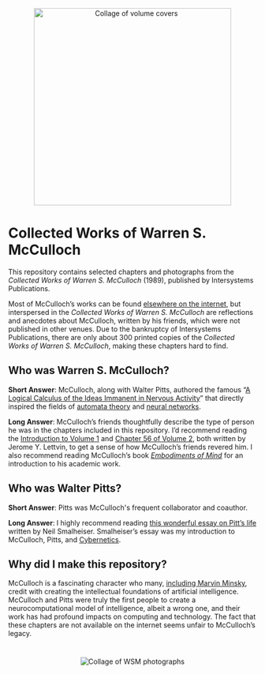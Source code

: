 <div align="center">
<img src="https://github.com/ktmurray1999/warren-s-mcculloch/blob/main/extra/title_collage.png" alt="Collage of volume covers" width="400"></img>
</div>

# Collected Works of Warren S. McCulloch
This repository contains selected chapters and photographs from the _Collected Works of Warren S. McCulloch_ (1989), published by Intersystems Publications.

Most of McCulloch’s works can be found [elsewhere on the internet](https://eco.emergentpublications.com/McCulloch), but interspersed in the _Collected Works of Warren S. McCulloch_ are reflections and anecdotes about McCulloch, written by his friends, which were not published in other venues. Due to the bankruptcy of Intersystems Publications, there are only about 300 printed copies of the _Collected Works of Warren S. McCulloch_, making these chapters hard to find.

## Who was Warren S. McCulloch?
__Short Answer__: McCulloch, along with Walter Pitts, authored the famous “[A Logical Calculus of the Ideas Immanent in Nervous Activity](https://doi.org/10.1007/BF02478259)” that directly inspired the fields of [automata theory](https://doi.org/10.1515/9781400882618) and [neural networks](https://doi.org/10.1037/h0042519).

__Long Answer__: McCulloch’s friends thoughtfully describe the type of person he was in the chapters included in this repository. I’d recommend reading the [Introduction to Volume 1](https://github.com/ktmurray1999/warren-s-mcculloch/blob/main/volume%201/introduction_Jerome_Y_Lettvin.pdf) and [Chapter 56 of Volume 2](https://github.com/ktmurray1999/warren-s-mcculloch/blob/main/volume%202/56_Jerome_Y_Lettvin.pdf), both written by Jerome Y. Lettvin, to get a sense of how McCulloch’s friends revered him. I also recommend reading McCulloch’s book [_Embodiments of Mind_](https://mitpress.mit.edu/9780262529617/embodiments-of-mind/) for an introduction to his academic work.

## Who was Walter Pitts?
__Short Answer__: Pitts was McCulloch's frequent collaborator and coauthor.

__Long Answer__: I highly recommend reading [this wonderful essay on Pitt’s life](https://doi.org/10.1353/pbm.2000.0009) written by Neil Smalheiser. Smalheiser’s essay was my introduction to McCulloch, Pitts, and [Cybernetics](https://mitpress.mit.edu/9780262730099/cybernetics/).

## Why did I make this repository?
McCulloch is a fascinating character who many, [including Marvin Minsky](https://youtu.be/yHValEmyKoM?si=Hhaj4AmFhzjxavmG), credit with creating the intellectual foundations of artificial intelligence. McCulloch and Pitts were truly the first people to create a neurocomputational model of intelligence, albeit a wrong one, and their work has had profound impacts on computing and technology. The fact that these chapters are not available on the internet seems unfair to McCulloch’s legacy.

# 
<div align="center">
<img src="https://github.com/ktmurray1999/warren-s-mcculloch/blob/main/extra/wsm_collage.png" alt="Collage of WSM photographs"></img>
</div>
